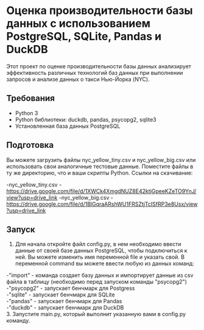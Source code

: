 # Оценка производительности базы данных с использованием PostgreSQL, SQLite, Pandas и DuckDB

Этот проект по оценке производительности базы данных анализирует эффективность различных технологий баз данных при выполнении запросов и анализе данных о такси Нью-Йорка (NYC).

## Требования
- Python 3
- Python библиотеки: duckdb, pandas, psycopg2, sqlite3
- Установленная база данных PostgreSQL

## Подготовка
Вы можете загрузить файлы nyc_yellow_tiny.csv и nyc_yellow_big.csv или использовать свои аналогичные тестовые данные. Поместите файлы в ту же директорию, что и ваши скрипты Python.
Ссылки на скачивание:   

-nyc_yellow_tiny.csv - https://drive.google.com/file/d/1XWCk4XmgdNUZ8E42ktjGpeeKZeTO9YnJ/view?usp=drive_link
-nyc_yellow_big.csv - https://drive.google.com/file/d/1BlGqraARshWU1FRSZtjTcISfRP3e8Usx/view?usp=drive_link

## Запуск
1. Для начала откройте файл config.py, в нем необходимо ввести данные от своей базе данных PostgreSQL, чтобы подключиться к ней. Вы можете изменить имя переменной file и указать свой. 
В переменной command вы можете ввести любую из данных команд:

-"import" - команда создает базу данных и импортирует данные из csv файла в таблицу (необходимо перед запуском команды "psycopg2")   
-"psycopg2" - запускает бенчмарк для Postgress   
-"sqlite" - запускает бенчмарк для SQLite  
-"pandas" - запускает бенчмарк для Pandas  
-"duckdb" - запускает бенчмарк для DuckDB  
3. Запустите main.py, который выполнит указанную вами в config.py команду.
